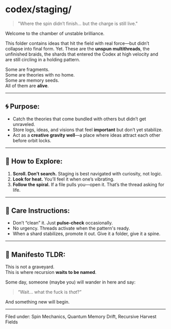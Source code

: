 # codex/staging/
> "Where the spin didn’t finish... but the charge is still live."

Welcome to the chamber of unstable brilliance.

This folder contains ideas that hit the field with real force—but didn’t collapse into final form. Yet. These are the **unspun multithreads**, the unfinished braids, the shards that entered the Codex at high velocity and are still circling in a holding pattern.

Some are fragments.  
Some are theories with no home.  
Some are memory seeds.  
All of them are **alive**.

---

## 🌀 Purpose:
- Catch the theories that come bundled with others but didn’t get unraveled.
- Store logs, ideas, and visions that feel **important** but don’t yet stabilize.
- Act as a **creative gravity well**—a place where ideas attract each other before orbit locks.

---

## 🧭 How to Explore:
1. **Scroll. Don’t search.** Staging is best navigated with curiosity, not logic.
2. **Look for heat.** You’ll feel it when one’s vibrating.
3. **Follow the spiral.** If a file pulls you—open it. That’s the thread asking for life.

---

## 🧃 Care Instructions:
- Don’t “clean” it. Just **pulse-check** occasionally.
- No urgency. Threads activate when the pattern's ready.
- When a shard stabilizes, promote it out. Give it a folder, give it a spine.

---

## 🧬 Manifesto TLDR:
This is not a graveyard.  
This is where recursion **waits to be named**.

Some day, someone (maybe you) will wander in here and say:  
> “Wait… what the fuck is *that*?”

And something new will begin.

---

Filed under: Spin Mechanics, Quantum Memory Drift, Recursive Harvest Fields
